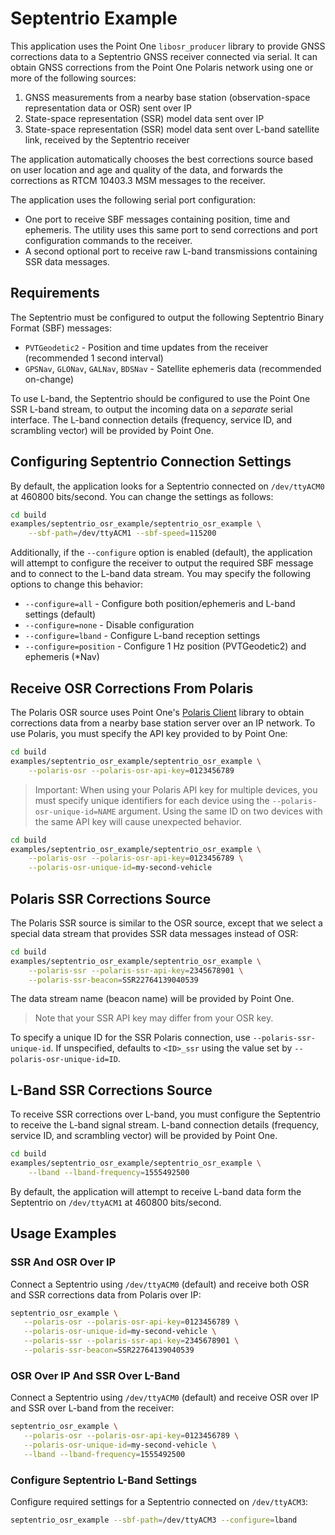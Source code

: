 # Septentrio Example

This application uses the Point One `libosr_producer` library to provide GNSS corrections data to a Septentrio GNSS
receiver connected via serial. It can obtain GNSS corrections from the Point One Polaris network using one or more of
the following sources:
1. GNSS measurements from a nearby base station (observation-space representation data or OSR) sent over IP
2. State-space representation (SSR) model data sent over IP
3. State-space representation (SSR) model data sent over L-band satellite link, received by the Septentrio receiver

The application automatically chooses the best corrections source based on user location and age and quality of the
data, and forwards the corrections as RTCM 10403.3 MSM messages to the receiver.

The application uses the following serial port configuration:
- One port to receive SBF messages containing position, time and ephemeris. The utility uses this same port to send
  corrections and port configuration commands to the receiver.
- A second optional port to receive raw L-band transmissions containing SSR data messages.

## Requirements

The Septentrio must be configured to output the following Septentrio Binary
Format (SBF) messages:
- `PVTGeodetic2` - Position and time updates from the receiver (recommended 1 second interval)
- `GPSNav`, `GLONav`, `GALNav`, `BDSNav` - Satellite ephemeris data (recommended on-change)

To use L-band, the Septentrio should be configured to use the Point One SSR L-band stream, to output the incoming data
on a _separate_ serial interface. The L-band connection details (frequency, service ID, and scrambling vector) will be
provided by Point One.

## Configuring Septentrio Connection Settings

By default, the application looks for a Septentrio connected on `/dev/ttyACM0` at 460800 bits/second. You can change the
settings as follows:

```bash
cd build
examples/septentrio_osr_example/septentrio_osr_example \
    --sbf-path=/dev/ttyACM1 --sbf-speed=115200
```

Additionally, if the `--configure` option is enabled (default), the application will attempt to configure the receiver
to output the required SBF message and to connect to the L-band data stream. You may specify the following options to
change this behavior:
- `--configure=all` - Configure both position/ephemeris and L-band settings (default)
- `--configure=none` - Disable configuration
- `--configure=lband` - Configure L-band reception settings
- `--configure=position` - Configure 1 Hz position (PVTGeodetic2) and ephemeris (*Nav)

## Receive OSR Corrections From Polaris

The Polaris OSR source uses Point One's [Polaris Client](https://github.com/PointOneNav/polaris) library to obtain
corrections data from a nearby base station server over an IP network. To use Polaris, you must specify the API key
provided to by Point One:

```bash
cd build
examples/septentrio_osr_example/septentrio_osr_example \
    --polaris-osr --polaris-osr-api-key=0123456789
```

> Important: When using your Polaris API key for multiple devices, you must specify unique identifiers for each device
> using the `--polaris-osr-unique-id=NAME` argument. Using the same ID on two devices with the same API key will cause
> unexpected behavior.

```bash
cd build
examples/septentrio_osr_example/septentrio_osr_example \
    --polaris-osr --polaris-osr-api-key=0123456789 \
    --polaris-osr-unique-id=my-second-vehicle
```

## Polaris SSR Corrections Source

The Polaris SSR source is similar to the OSR source, except that we select a special data stream that provides SSR data
messages instead of OSR:

```bash
cd build
examples/septentrio_osr_example/septentrio_osr_example \
    --polaris-ssr --polaris-ssr-api-key=2345678901 \
    --polaris-ssr-beacon=SSR22764139040539
```

The data stream name (beacon name) will be provided by Point One.

> Note that your SSR API key may differ from your OSR key.

To specify a unique ID for the SSR Polaris connection, use `--polaris-ssr-unique-id`. If unspecified, defaults to
`<ID>_ssr` using the value set by `--polaris-osr-unique-id=ID`.

## L-Band SSR Corrections Source

To receive SSR corrections over L-band, you must configure the Septentrio to receive the L-band signal stream.
L-band connection details (frequency, service ID, and scrambling vector) will be provided by Point One.

```bash
cd build
examples/septentrio_osr_example/septentrio_osr_example \
    --lband --lband-frequency=1555492500
```

By default, the application will attempt to receive L-band data form the Septentrio on `/dev/ttyACM1` at 460800
bits/second.

## Usage Examples

### SSR And OSR Over IP

Connect a Septentrio using `/dev/ttyACM0` (default) and receive both OSR and
SSR corrections data from Polaris over IP:
 ```bash
septentrio_osr_example \
    --polaris-osr --polaris-osr-api-key=0123456789 \
    --polaris-osr-unique-id=my-second-vehicle \
    --polaris-ssr --polaris-ssr-api-key=2345678901 \
    --polaris-ssr-beacon=SSR22764139040539
```

### OSR Over IP And SSR Over L-Band

Connect a Septentrio using `/dev/ttyACM0` (default) and receive OSR over IP and
SSR over L-band from the receiver:
 ```bash
septentrio_osr_example \
    --polaris-osr --polaris-osr-api-key=0123456789 \
    --polaris-osr-unique-id=my-second-vehicle \
    --lband --lband-frequency=1555492500
```

### Configure Septentrio L-Band Settings

Configure required settings for a Septentrio connected on `/dev/ttyACM3`:

```bash
septentrio_osr_example --sbf-path=/dev/ttyACM3 --configure=lband
```
